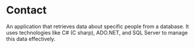 # Contact
An application that retrieves data about specific people from a database.
It uses technologies like C# (C sharp), ADO.NET, and SQL Server to manage this data effectively.
